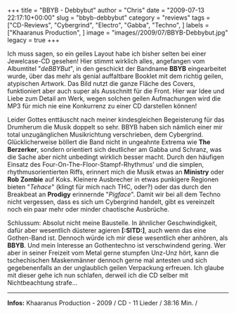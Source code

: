 +++
title = "BBYB - Debbybut"
author = "Chris"
date = "2009-07-13 22:17:10+00:00"
slug = "bbyb-debbybut"
category = "reviews"
tags = ["CD-Reviews", "Cybergrind", "Electro", "Gabba", "Techno", ]
labels = ["Khaaranus Production", ]
image = "images//2009/07/BBYB-Debbybut.jpg"
legacy = true
+++

Ich muss sagen, so ein geiles Layout habe ich bisher selten bei einer Jewelcase-CD gesehen! Hier stimmt wirklich alles, angefangen vom Albumtitel "_deBBYBut_", in den geschickt der Bandname **BBYB** eingearbeitet wurde, über das mehr als genial auffaltbare Booklet mit dem richtig geilen, atypischen Artwork. Das Bild nutzt die ganze Fläche des Covers, funktioniert aber auch super als Ausschnitt für die Front. Hier war Idee und Liebe zum Detail am Werk, wegen solchen geilen Aufmachungen wird die MP3 für mich nie eine Konkurrenz zu einer CD darstellen können!

Leider Gottes enttäuscht nach meiner kindesgleichen Begeisterung für das Drumherum die Musik doppelt so sehr. BBYB haben sich nämlich einer mir total unzugänglichen Musikrichtung verschrieben, dem Cybergrind. Glücklicherweise böllert die Band nicht in ungeahnte Extrema wie **The Berzerker**, sondern orientiert sich deutlicher am Gabba und Schranz, was die Sache aber nicht unbedingt wirklich besser macht. Durch den häufigen Einsatz des Four-On-The-Floor-Stampf-Rhythmus' und die simplen, rhythmusorientierten Riffs, erinnert mich die Musik etwas an **Ministry** oder **Rob Zombie** auf Koks. Kleinere Ausbrecher in etwas punkigere Regionen bieten "_Tehace_" (klingt für mich nach THC, oder?) oder das durch den Breakbeat an **Prodigy** erinnernde "_Pigface_". Damit wir bei all dem Techno nicht vergessen, dass es sich um Cybergrind handelt, gibt es vereinzelt noch ein paar mehr oder minder chaotische Ausbrüche.

Schlussum: Absolut nicht meine Baustelle. In ähnlicher Geschwindigkeit, dafür aber wesentlich düsterer agieren **[:SITD:]**, auch wenn das eine Gothen-Band ist. Dennoch würde ich mir diese wesentlich eher anhören, als **BBYB**. Und mein Interesse an Gothentechno ist verschwindend gering. Wer aber in seiner Freizeit vom Metal gerne stumpfen Unz-Unz hört, kann die tschechischen Maskenmänner dennoch gerne mal antesten und sich gegebenenfalls an der unglaublich geilen Verpackung erfreuen. Ich glaube mit dieser gehe ich nun schlafen, derweil ich die CD selber mit Nichtbeachtung strafe...





---
**Infos:**
Khaaranus Production - 2009 / 
CD - 11 Lieder / 38:16 Min. / 
